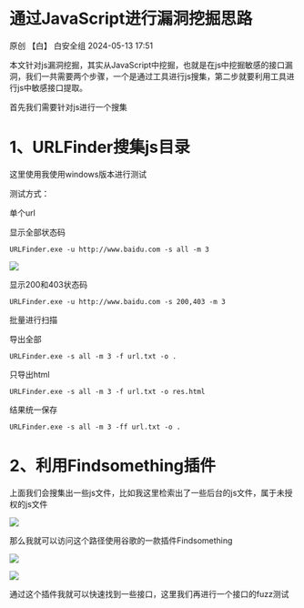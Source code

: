 #  通过JavaScript进行漏洞挖掘思路   
原创 【白】  白安全组   2024-05-13 17:51  
  
本文针对js漏洞挖掘，其实从JavaScript中挖掘，也就是在js中挖掘敏感的接口漏洞，我们一共需要两个步骤，一个是通过工具进行js搜集，第二步就要利用工具进行js中敏感接口提取。  
  
首先我们需要针对js进行一个搜集  
# 1、URLFinder搜集js目录  
  
这里使用我使用windows版本进行测试  
  
测试方式：  
  
单个url  
  
显示全部状态码  
```
URLFinder.exe -u http://www.baidu.com -s all -m 3
```  
  
![](https://mmbiz.qpic.cn/mmbiz_png/1AUjJ6HpTUbQbop1xd0Lic5XdvniaI1CkM3GNmbcYaGic0lpXEo8dygXiclrqfRDFrKUiaVHRmN64GxjFZ4TU8Ca8AQ/640?wx_fmt=png&from=appmsg "")  
  
  
显示200和403状态码  
```
URLFinder.exe -u http://www.baidu.com -s 200,403 -m 3
```  
  
  
批量进行扫描  
  
导出全部  
```
URLFinder.exe -s all -m 3 -f url.txt -o .
```  
  
只导出html  
```
URLFinder.exe -s all -m 3 -f url.txt -o res.html
```  
  
  
结果统一保存  
```
URLFinder.exe -s all -m 3 -ff url.txt -o .
```  
  
# 2、利用Findsomething插件  
  
上面我们会搜集出一些js文件，比如我这里检索出了一些后台的js文件，属于未授权的js文件  
  
![](https://mmbiz.qpic.cn/mmbiz_png/1AUjJ6HpTUbQbop1xd0Lic5XdvniaI1CkMqIL7vumeCEx57KGkrWptW2icavWG3gvcnzbR50nqwM8iciauWE9zdbJbA/640?wx_fmt=png&from=appmsg "")  
  
那么我就可以访问这个路径使用谷歌的一款插件Findsomething  
  
![](https://mmbiz.qpic.cn/mmbiz_png/1AUjJ6HpTUbQbop1xd0Lic5XdvniaI1CkM6X8ZssDKbicPdKOgKztREJzU18VwliasvYjbickof3rd1YiboHoFHiciaulg/640?wx_fmt=png&from=appmsg "")  
  
![](https://mmbiz.qpic.cn/mmbiz_png/1AUjJ6HpTUbQbop1xd0Lic5XdvniaI1CkM7F8yV8goZEwqcoJlScUz4czVlXb7LGSJZLLibOk5LsIFH0PNMV4ST2w/640?wx_fmt=png&from=appmsg "")  
  
通过这个插件我就可以快速找到一些接口，这里我们再进行一个接口的fuzz测试  
  
